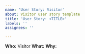 ```yaml
---
name: 'User Story: Visitor'
about: Visitor user story template
title: 'User Story: <TITLE>'
labels: ''
assignees: ''

---
```


**Who:** Visitor
**What:** 
**Why:**
